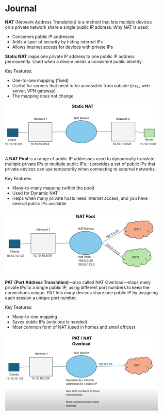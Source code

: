 # Journal

**NAT** (Network Address Translation) is a method that lets multiple devices on
a private network share a single public IP address. Why NAT is used:

- Conserves public IP addresses
- Adds a layer of security by hiding internal IPs
- Allows internet access for devices with private IPs

**Static NAT** maps one private IP address to one public IP address permanently.
Used when a device needs a consistent public identity.

Key Features:

- One-to-one mapping (fixed)
- Useful for servers that need to be accessible from outside (e.g., web server,
  VPN gateway)
- The mapping does not change

![Static NAT Example](assets/static_nat_example.png)

A **NAT Pool** is a range of public IP addresses used to dynamically translate
multiple private IPs to multiple public IPs. It provides a set of public IPs
that private devices can use temporarily when connecting to external networks.

Key Features:

- Many-to-many mapping (within the pool)
- Used for Dynamic NAT
- Helps when many private hosts need internet access, and you have several
  public IPs available

![NAT Pool Example](assets/nat_pool_example.png)

**PAT (Port Address Translation)**—also called NAT Overload—maps many private
IPs to a single public IP, using different port numbers to keep the connections
unique. PAT lets many devices share one public IP by assigning each session a
unique port number.

Key Features:

- Many-to-one mapping
- Saves public IPs (only one is needed)
- Most common form of NAT (used in homes and small offices)

![PAT Example](assets/pat_example.png)
